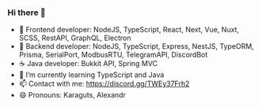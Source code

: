 ### Hi there 👋

- 📱 Frontend developer: NodeJS, TypeScript, React, Next, Vue, Nuxt, SCSS, RestAPI, GraphQL, Electron
- 💾 Backend developer: NodeJS, TypeScript, Express, NestJS, TypeORM, Prisma, SerialPort, ModbusRTU, TelegramAPI, DiscordBot
- ☕ Java developer: Bukkit API, Spring MVC
- 🌱 I’m currently learning TypeScript and Java
- 📫 Contact with me: https://discord.gg/TWEy37Frh2
- 😄 Pronouns: Karaguts, Alexandr
